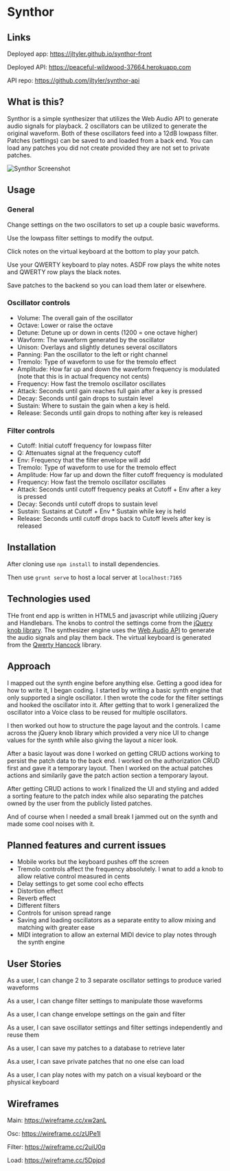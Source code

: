 # Synthor
## Links
Deployed app: https://jltyler.github.io/synthor-front

Deployed API: https://peaceful-wildwood-37664.herokuapp.com

API repo: https://github.com/jltyler/synthor-api

## What is this?
Synthor is a simple synthesizer that utilizes the Web Audio API to generate audio signals for playback. 2 oscillators can be utilized to generate the original waveform. Both of these oscillators feed into a 12dB lowpass filter. Patches (settings) can be saved to and loaded from a back end. You can load any patches you did not create provided they are not set to private patches.

![Synthor Screenshot](https://dl.dropboxusercontent.com/s/sm8xz31h13wp2ne/Synthor%20Screenshot.png)

## Usage
### General
Change settings on the two oscillators to set up a couple basic waveforms.

Use the lowpass filter settings to modify the output.

Click notes on the virtual keyboard at the bottom to play your patch.

Use your QWERTY keyboard to play notes. ASDF row plays the white notes and QWERTY row plays the black notes.

Save patches to the backend so you can load them later or elsewhere.
### Oscillator controls
- Volume: The overall gain of the oscillator
- Octave: Lower or raise the octave
- Detune: Detune up or down in cents (1200 = one octave higher)
- Wavform: The waveform generated by the oscillator
- Unison: Overlays and slightly detunes several oscillators
- Panning: Pan the oscillator to the left or right channel
- Tremolo: Type of waveform to use for the tremolo effect
- Amplitude: How far up and down the waveform frequency is modulated (note that this is in actual frequency not cents)
- Frequency: How fast the tremolo oscillator oscillates
- Attack: Seconds until gain reaches full gain after a key is pressed
- Decay: Seconds until gain drops to sustain level
- Sustain: Where to sustain the gain when a key is held.
- Release: Seconds until gain drops to nothing after key is released
### Filter controls
- Cutoff: Initial cutoff frequency for lowpass filter
- Q: Attenuates signal at the frequency cutoff
- Env: Frequency that the filter envelope will add
- Tremolo: Type of waveform to use for the tremolo effect
- Amplitude: How far up and down the filter cutoff frequency is modulated
- Frequency: How fast the tremolo oscillator oscillates
- Attack: Seconds until cutoff frequency peaks at Cutoff + Env after a key is pressed
- Decay: Seconds until cutoff drops to sustain level
- Sustain: Sustains at Cutoff + Env * Sustain while key is held
- Release: Seconds until cutoff drops back to Cutoff levels after key is released

## Installation
After cloning use `npm install` to install dependencies.

Then use `grunt serve` to host a local server at `localhost:7165`

## Technologies used
THe front end app is written in HTML5 and javascript while utilizing jQuery and Handlebars. The knobs to control the settings come from the [jQuery knob library](https://github.com/aterrien/jQuery-Knob). The synthesizer engine uses the [Web Audio API](https://developer.mozilla.org/en-US/docs/Web/API/Web_Audio_API) to generate the audio signals and play them back. The virtual keyboard is generated from the [Qwerty Hancock](https://stuartmemo.com/qwerty-hancock/) library.

## Approach
I mapped out the synth engine before anything else. Getting a good idea for how to write it, I began coding. I started by writing a basic synth engine that only supported a single oscillator. I then wrote the code for the filter settings and hooked the oscillator into it. After getting that to work I generalized the oscillator into a Voice class to be reused for multiple oscillators.

I then worked out how to structure the page layout and the controls. I came across the jQuery knob library which provided a very nice UI to change values for the synth while also giving the layout a nicer look.

After a basic layout was done I worked on getting CRUD actions working to persist the patch data to the back end. I worked on the authorization CRUD first and gave it a temporary layout. Then I worked on the actual patches actions and similarily gave the patch action section a temporary layout.

After getting CRUD actions to work I finalized the UI and styling and added a sorting feature to the patch index while also separating the patches owned by the user from the publicly listed patches.

And of course when I needed a small break I jammed out on the synth and made some cool noises with it.

## Planned features and current issues
- Mobile works but the keyboard pushes off the screen
- Tremolo controls affect the frequency absolutely. I wnat to add a knob to allow relative control measured in cents
- Delay settings to get some cool echo effects
- Distortion effect
- Reverb effect
- Different filters
- Controls for unison spread range
- Saving and loading oscillators as a separate entity to allow mixing and matching with greater ease
- MIDI integration to allow an external MIDI device to play notes through the synth engine

## User Stories
As a user, I can change 2 to 3 separate oscillator settings to produce varied waveforms

As a user, I can change filter settings to manipulate those waveforms

As a user, I can change envelope settings on the gain and filter

As a user, I can save oscillator settings and filter settings independently and reuse them

As a user, I can save my patches to a database to retrieve later

As.a user, I can save private patches that no one else can load

As a user, I can play notes with my patch on a visual keyboard or the physical keyboard


## Wireframes
Main: https://wireframe.cc/xw2anL

Osc: https://wireframe.cc/zUPe1I

Filter: https://wireframe.cc/2uiU0q

Load: https://wireframe.cc/5Dpjpd
